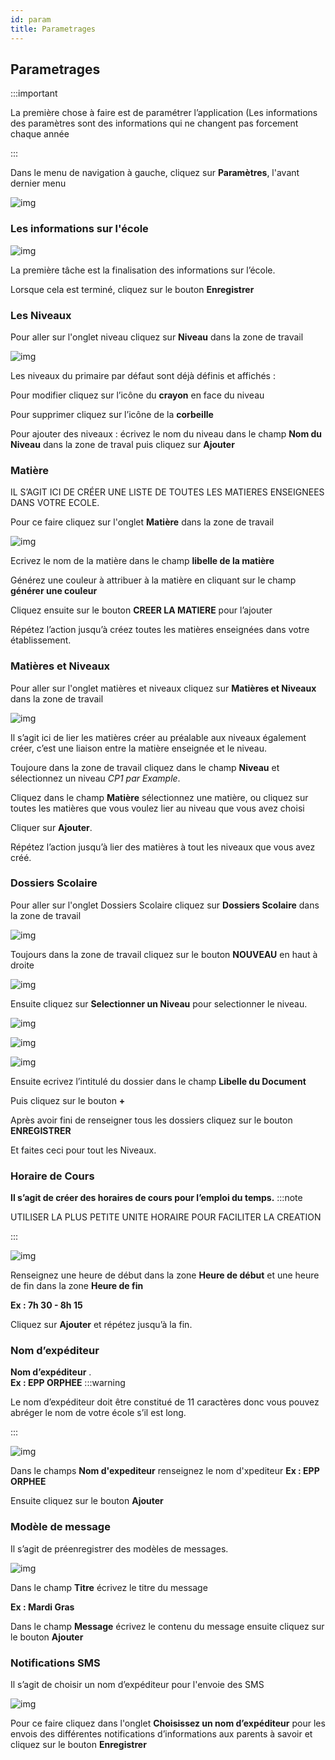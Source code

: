 ```yaml
---
id: param
title: Parametrages
---
```


## Parametrages

:::important

La première chose à faire est de paramétrer l’application (Les informations des paramètres sont des informations qui ne changent pas forcement chaque année

:::

Dans le menu de navigation à gauche, cliquez sur **Paramètres**, l'avant dernier menu

![img](../static/img/Param1.PNG)

### Les informations sur l'école

![img](../static/img/Administrateur/Ecole.png)

La première tâche est la finalisation des informations sur l’école.

Lorsque cela est terminé, cliquez sur le bouton **Enregistrer**

### Les Niveaux

Pour aller sur l'onglet niveau cliquez sur **Niveau** dans la zone de travail

![img](../static/img/Administrateur/Niveau.jpg)

Les niveaux du primaire par défaut sont déjà définis et affichés : 

Pour modifier cliquez sur l’icône du **crayon** en face du niveau

Pour supprimer cliquez sur l’icône de la **corbeille** 

Pour ajouter des niveaux : écrivez le nom du niveau dans le champ **Nom du Niveau** dans la zone de traval puis cliquez sur **Ajouter**

### Matière

IL S’AGIT ICI DE CRÉER UNE LISTE DE TOUTES LES MATIERES ENSEIGNEES DANS VOTRE ECOLE.

Pour ce faire cliquez sur l'onglet **Matière** dans la zone de travail

![img](../static/img/Matière.PNG)

Ecrivez le nom de la matière dans le champ **libelle de la matière**

Générez une couleur à attribuer à la matière en cliquant sur le champ **générer une couleur**

Cliquez ensuite sur le bouton **CREER LA MATIERE** pour l’ajouter

Répétez l’action jusqu’à créez toutes les matières enseignées dans votre établissement.

### Matières et Niveaux

Pour aller sur l'onglet matières et niveaux cliquez sur **Matières et Niveaux** dans la zone de travail

![img](../static/img/Administrateur/MatiereNiveau.jpg)

Il s’agit ici de lier les matières créer au préalable aux niveaux également créer, c’est une liaison entre la matière enseignée et le niveau.

Toujoure dans la zone de travail cliquez dans le champ **Niveau** et sélectionnez un niveau *CP1 par Example*.

Cliquez dans le champ **Matière** sélectionnez une matière, ou cliquez sur toutes les matières que vous voulez lier au niveau que vous avez choisi

Cliquer sur **Ajouter**.

Répétez l’action jusqu’à lier des matières à tout les niveaux que vous avez créé.

### Dossiers Scolaire

Pour aller sur l'onglet Dossiers Scolaire cliquez sur **Dossiers Scolaire** dans la zone de travail

![img](../static/img/Administrateur/DossierScolaire.jpg)


Toujours dans la zone de travail cliquez sur le bouton **NOUVEAU** en haut à droite

![img](../static/img/Administrateur/Doss1.PNG)

Ensuite cliquez sur **Selectionner un Niveau** pour selectionner le niveau.

![img](../static/img/Administrateur/Doss2.PNG)

![img](../static/img/Administrateur/Doss21.PNG)

![img](../static/img/Administrateur/Doss3.PNG)

Ensuite ecrivez l’intitulé du dossier dans le champ **Libelle du Document**

Puis cliquez sur le bouton **+** 

Après avoir fini de renseigner tous les dossiers cliquez sur le bouton **ENREGISTRER**

Et faites ceci pour tout les Niveaux.

### Horaire de Cours

**Il s’agit de créer des horaires de cours pour l’emploi du temps.**
:::note

UTILISER LA PLUS PETITE UNITE HORAIRE POUR FACILITER LA CREATION

:::

![img](../static/img/Administrateur/Horaire.jpg)


Renseignez une heure de début dans la zone **Heure de début** et une heure de fin dans la zone **Heure de fin**

**Ex : 7h 30 - 8h 15**

Cliquez sur **Ajouter** et répétez jusqu’à la fin.

### Nom d’expéditeur

**Nom d’expéditeur** .<br />
**Ex : EPP ORPHEE**
:::warning

Le nom d’expéditeur doit être constitué de 11 caractères donc vous pouvez abréger le nom de votre école s’il est long.

:::

![img](../static/img/Administrateur/NomExpediteur.jpg)

Dans le champs **Nom d'expediteur**  renseignez le nom d'xpediteur **Ex : EPP ORPHEE** 

Ensuite cliquez sur le bouton **Ajouter**

### Modèle de message

Il s’agit de préenregistrer des modèles de messages.

![img](../static/img/Administrateur/ModeleMessage.jpg)

Dans le champ **Titre** écrivez le titre du message

**Ex : Mardi Gras**

Dans le champ **Message** écrivez le contenu du message ensuite cliquez sur le bouton **Ajouter**

### Notifications SMS

Il s’agit de choisir un nom d’expéditeur pour l'envoie des SMS

![img](../static/img/Administrateur/NotifSMS.jpg)

Pour ce faire cliquez dans l'onglet **Choisissez un nom d’expéditeur** pour les envois des différentes notifications d’informations aux parents à savoir et cliquez sur le bouton **Enregistrer**

